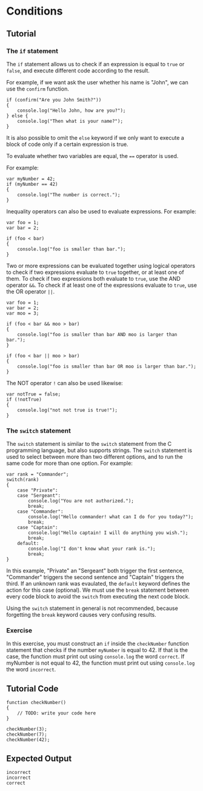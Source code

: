 # Conditions

Tutorial
--------

### The `if` statement

The `if` statement allows us to check if an expression is equal to `true` or `false`, and execute different code according to the result.

For example, if we want ask the user whether his name is "John", we can use the `confirm` function.

	if (confirm("Are you John Smith?")) 
	{
	    console.log("Hello John, how are you?");
	} else {
	    console.log("Then what is your name?");
	}

It is also possible to omit the `else` keyword if we only want to execute a block of code only if a certain expression is true.

To evaluate whether two variables are equal, the `==` operator is used.

For example:

	var myNumber = 42;
	if (myNumber == 42)
	{
	    console.log("The number is correct.");
	}

Inequality operators can also be used to evaluate expressions. For example:

	var foo = 1;
	var bar = 2;

	if (foo < bar) 
	{
	    console.log("foo is smaller than bar.");
	}

Two or more expressions can be evaluated together using logical operators to check if two expressions evaluate to `true` together, or at least one of them. To check if two expressions both evaluate to `true`, use the AND operator `&&`. To check if at least one of the expressions evaluate to `true`, use the OR operator `||`.

	var foo = 1;
	var bar = 2;
	var moo = 3;

	if (foo < bar && moo > bar) 
	{
	    console.log("foo is smaller than bar AND moo is larger than bar.");
	}

	if (foo < bar || moo > bar) 
	{
	    console.log("foo is smaller than bar OR moo is larger than bar.");
	}

The NOT operator `!` can also be used likewise:

	var notTrue = false;
	if (!notTrue) 
	{
	    console.log("not not true is true!");
	}  

### The `switch` statement

The `switch` statement is similar to the `switch` statement from the C programming language, but also supports strings. The `switch` statement is used to select between more than two different options, and to run the same code for more than one option. For example:

	var rank = "Commander";
	switch(rank)
	{
	    case "Private":
	    case "Sergeant":
	        console.log("You are not authorized.");
	        break;
	    case "Commander":
	        console.log("Hello commander! what can I do for you today?");
	        break;
	    case "Captain":
	        console.log("Hello captain! I will do anything you wish.");
	        break;
	    default:
	        console.log("I don't know what your rank is.");
	        break;
	}

In this example, "Private" an "Sergeant" both trigger the first sentence, "Commander" triggers the second sentence and "Captain" triggers the third. If an unknown rank was evaulated, the `default` keyword defines the action for this case (optional). We must use the `break` statement between every code block to avoid the `switch` from executing the next code block.

Using the `switch` statement in general is not recommended, because forgetting the `break` keyword causes very confusing results.

### Exercise

In this exercise, you must construct an `if` inside the `checkNumber` function statement that checks if the number `myNumber` is equal to 42. If that is the case, the function must print out using `console.log` the word `correct`. If myNumber is not equal to 42, the function must print out using `console.log` the word `incorrect`.

Tutorial Code
-------------

	function checkNumber()
	{
	    // TODO: write your code here
	}

	checkNumber(3);
	checkNumber(7);
	checkNumber(42);

Expected Output
---------------

	incorrect
	incorrect
	correct
